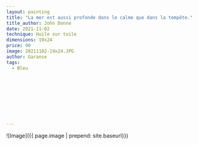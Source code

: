 ```yaml
---
layout: painting
title: "La mer est aussi profonde dans le calme que dans la tempête."                       
title_author: John Donne                                      
date: 2021-11-02
technique: Huile sur toile 
dimensions: 19x24
price: 90
image: 20211102-19x24.JPG
author: Garanse
tags:
  - Bleu
  
  
  
  
  
  
  
  
  
---
```

![Image]({{ page.image | prepend: site.baseurl}})

